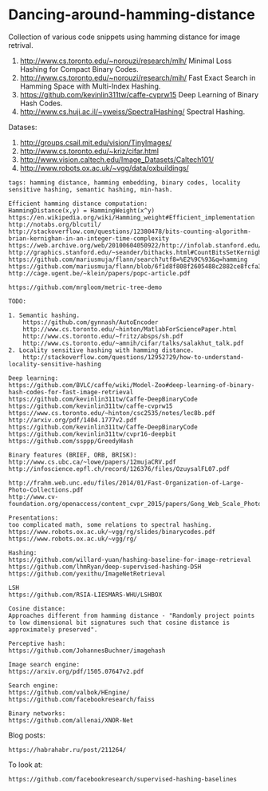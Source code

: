 # Dancing-around-hamming-distance

Collection of various code snippets using hamming distance for image retrival.

1. http://www.cs.toronto.edu/~norouzi/research/mlh/ Minimal Loss Hashing for Compact Binary Codes.
2. http://www.cs.toronto.edu/~norouzi/research/mih/ Fast Exact Search in Hamming Space with Multi-Index Hashing.
3. https://github.com/kevinlin311tw/caffe-cvprw15 Deep Learning of Binary Hash Codes.
4. http://www.cs.huji.ac.il/~yweiss/SpectralHashing/ Spectral Hashing.

Datases:

1. http://groups.csail.mit.edu/vision/TinyImages/
2. http://www.cs.toronto.edu/~kriz/cifar.html
3. http://www.vision.caltech.edu/Image_Datasets/Caltech101/
4. http://www.robots.ox.ac.uk/~vgg/data/oxbuildings/


~~~
tags: hamming distance, hamming embedding, binary codes, locality sensitive hashing, semantic hashing, min-hash.

Efficient hamming distance computation:
HammingDistance(x,y) = HammingWeight(x^y)
https://en.wikipedia.org/wiki/Hamming_weight#Efficient_implementation
http://notabs.org/blcutil/
http://stackoverflow.com/questions/12380478/bits-counting-algorithm-brian-kernighan-in-an-integer-time-complexity
https://web.archive.org/web/20100604050922/http://infolab.stanford.edu/~manku/bitcount/bitcount.c
http://graphics.stanford.edu/~seander/bithacks.html#CountBitsSetKernighan
https://github.com/mariusmuja/flann/search?utf8=%E2%9C%93&q=hamming
https://github.com/mariusmuja/flann/blob/6f1d8f808f2605488c2882ce8fcfa3d5569576bc/doc/references.bib
http://cage.ugent.be/~klein/papers/popc-article.pdf

https://github.com/mrgloom/metric-tree-demo

TODO:

1. Semantic hashing.
    https://github.com/gynnash/AutoEncoder
    http://www.cs.toronto.edu/~hinton/MatlabForSciencePaper.html 
    http://www.cs.toronto.edu/~fritz/absps/sh.pdf
    http://www.cs.toronto.edu/~amnih/cifar/talks/salakhut_talk.pdf
2. Locality sensitive hashing with hamming distance.
    http://stackoverflow.com/questions/12952729/how-to-understand-locality-sensitive-hashing

Deep learning:
https://github.com/BVLC/caffe/wiki/Model-Zoo#deep-learning-of-binary-hash-codes-for-fast-image-retrieval
https://github.com/kevinlin311tw/Caffe-DeepBinaryCode
https://github.com/kevinlin311tw/caffe-cvprw15
https://www.cs.toronto.edu/~hinton/csc2535/notes/lec8b.pdf
http://arxiv.org/pdf/1404.1777v2.pdf
https://github.com/kevinlin311tw/Caffe-DeepBinaryCode
https://github.com/kevinlin311tw/cvpr16-deepbit
https://github.com/ssppp/GreedyHash

Binary features (BRIEF, ORB, BRISK):
http://www.cs.ubc.ca/~lowe/papers/12mujaCRV.pdf 
http://infoscience.epfl.ch/record/126376/files/OzuysalFL07.pdf

http://frahm.web.unc.edu/files/2014/01/Fast-Organization-of-Large-Photo-Collections.pdf
http://www.cv-foundation.org/openaccess/content_cvpr_2015/papers/Gong_Web_Scale_Photo_2015_CVPR_paper.pdf

Presentations:
too complicated math, some relations to spectral hashing.
https://www.robots.ox.ac.uk/~vgg/rg/slides/binarycodes.pdf
https://www.robots.ox.ac.uk/~vgg/rg/

Hashing:
https://github.com/willard-yuan/hashing-baseline-for-image-retrieval
https://github.com/lhmRyan/deep-supervised-hashing-DSH
https://github.com/yexithu/ImageNetRetrieval

LSH
https://github.com/RSIA-LIESMARS-WHU/LSHBOX

Cosine distance:
Approaches different from hamming distance - "Randomly project points to low dimensional bit signatures such that cosine distance is approximately preserved". 

Perceptive hash:
https://github.com/JohannesBuchner/imagehash

Image search engine:
https://arxiv.org/pdf/1505.07647v2.pdf

Search engine:
https://github.com/valbok/HEngine/
https://github.com/facebookresearch/faiss

Binary networks:
https://github.com/allenai/XNOR-Net
~~~

Blog posts:
~~~
https://habrahabr.ru/post/211264/
~~~

To look at:
~~~
https://github.com/facebookresearch/supervised-hashing-baselines
~~~
